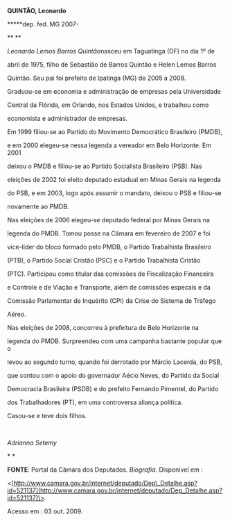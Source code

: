 **QUINTÃO, Leonardo**



**\***dep. fed. MG 2007-



** **



*Leonardo Lemos Barros Quintão*nasceu em Taguatinga (DF) no dia 1º de

abril de 1975, filho de Sebastião de Barros Quintão e Helen Lemos Barros

Quintão. Seu pai foi prefeito de Ipatinga (MG) de 2005 a 2008.



Graduou-se em economia e administração de empresas pela Universidade

Central da Flórida, em Orlando, nos Estados Unidos, e trabalhou como

economista e administrador de empresas.



Em 1999 filiou-se ao Partido do Movimento Democrático Brasileiro (PMDB),

e em 2000 elegeu-se nessa legenda a vereador em Belo Horizonte. Em 2001

deixou o PMDB e filiou-se ao Partido Socialista Brasileiro (PSB). Nas

eleições de 2002 foi eleito deputado estadual em Minas Gerais na legenda

do PSB, e em 2003, logo após assumir o mandato, deixou o PSB e filiou-se

novamente ao PMDB.



Nas eleições de 2006 elegeu-se deputado federal por Minas Gerais na

legenda do PMDB. Tomou posse na Câmara em fevereiro de 2007 e foi

vice-líder do bloco formado pelo PMDB, o Partido Trabalhista Brasileiro

(PTB), o Partido Social Cristão (PSC) e o Partido Trabalhista Cristão

(PTC). Participou como titular das comissões de Fiscalização Financeira

e Controle e de Viação e Transporte, além de comissões especais e da

Comissão Parlamentar de Inquérito (CPI) da Crise do Sistema de Tráfego

Aéreo.



Nas eleições de 2008, concorreu à prefeitura de Belo Horizonte na

legenda do PMDB. Surpreendeu com uma campanha bastante popular que o

levou ao segundo turno, quando foi derrotado por Márcio Lacerda, do PSB,

que contou com o apoio do governador Aécio Neves, do Partido da Social

Democracia Brasileira (PSDB) e do prefeito Fernando Pimentel, do Partido

dos Trabalhadores (PT), em uma controversa aliança política.



Casou-se e teve dois filhos.



 



*Adrianna Setemy*



* *



**FONTE**: Portal da Câmara dos Deputados. *Biografia*. Disponível em :

\<[http://www.camara.gov.br/internet/deputado/Dep\_Detalhe.asp?id=521137](http://www.camara.gov.br/internet/deputado/Dep_Detalhe.asp?id=521137)\>.

Acesso em : 03 out. 2009.

